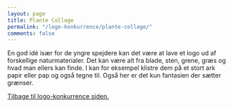 ```yaml
---
layout: page
title: Plante Collage
permalink: "/logo-konkurrence/plante-collage/"
comments: false
---
```


En god idé især for de yngre spejdere kan det være at lave et logo ud af forskellige naturmaterialer. Det kan være alt fra blade, sten, grene, græs og hvad man ellers kan finde. I kan for eksempel klistre dem på et stort ark papir eller pap og også tegne til. Også her er det kun fantasien der sætter grænser.

[Tilbage til logo-konkurrence siden.]({{site.baseurl}}/logo-konkurrence)